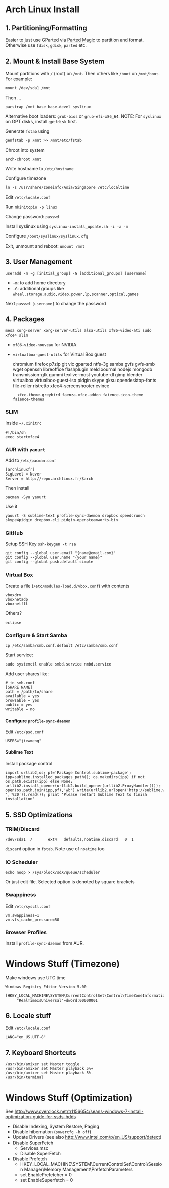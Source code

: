 # Arch Linux Install

## 1. Partitioning/Formatting

Easier to just use GParted via [Parted Magic][pmagic] to partition and format. Otherwise use
`fdisk`, `gdisk`, `parted` etc.

## 2. Mount & Install Base System

Mount partitions with `/` (root) on `/mnt`. Then others like `/boot` on `/mnt/boot`. For example:

	mount /dev/sda1 /mnt

Then ... 

	pacstrap /mnt base base-devel syslinux

Alternative boot loaders: `grub-bios` or `grub-efi-x86_64`. NOTE: For `syslinux` on GPT disks, 
install `gptfdisk` first.

Generate `fstab` using

	genfstab -p /mnt >> /mnt/etc/fstab

Chroot into system 

	arch-chroot /mnt

Write hostname to `/etc/hostname`

Configure timezone

	ln -s /usr/share/zoneinfo/Asia/Singapore /etc/localtime

Edit `/etc/locale.conf`

Run `mkinitcpio -p linux`

Change password: `passwd`

Install syslinux using `syslinux-install_update.sh -i -a -m`

Configure `/boot/syslinux/syslinux.cfg`

Exit, unmount and reboot: `umount /mnt`

## 3. User Management

	useradd -m -g [initial_group] -G [additional_groups] [username]

- `-m`: to add home directory
- `-G`: additional groups like `wheel,storage,audio,video,power,lp,scanner,optical,games`

Next `passwd [username]` to change the password

## 4. Packages

	mesa xorg-server xorg-server-utils alsa-utils xf86-video-ati sudo xfce4 slim

- `xf86-video-nouveau` for NVIDIA. 
- `virtualbox-guest-utils` for Virtual Box guest

	chromium firefox p7zip git vlc gparted ntfs-3g samba gvfs gvfs-smb wget openssh libreoffice flashplugin meld xournal nodejs mongodb transmission-gtk gummi texlive-most youtube-dl gimp blender virtualbox virtualbox-guest-iso pidgin skype gksu opendesktop-fonts file-roller ristretto xfce4-screenshooter evince

    	xfce-theme-greybird faenza-xfce-addon faience-icon-theme  faience-themes

### SLIM

Inside `~/.xinitrc`

	#!/bin/sh
	exec startxfce4

### AUR with `yaourt`

Add to `/etc/pacman.conf`

	[archlinuxfr]
	SigLevel = Never
	Server = http://repo.archlinux.fr/$arch

Then install 

	pacman -Syu yaourt

Use it

	yaourt -S sublime-text profile-sync-daemon dropbox speedcrunch skype4pidgin dropbox-cli pidgin-opensteamworks-bin

### GitHub

Setup SSH Key `ssh-keygen -t rsa`

	git config --global user.email "{name@email.com}"
	git config --global user.name "{your name}"
	git config --global push.default simple

### Virtual Box

Create a file (`/etc/modules-load.d/vbox.conf`) with contents 

	vboxdrv
	vboxnetadp
	vboxnetflt

Others?

	eclipse

### Configure & Start Samba

	cp /etc/samba/smb.conf.default /etc/samba/smb.conf

Start service:

	sudo systemctl enable smbd.service nmbd.service

Add user shares like: 

	# in smb.conf
	[SHARE NAME]
	path = /path/to/share
	available = yes
	browsable = yes
	public = yes
	writable = no

#### Configure `profile-sync-daemon`

Edit `/etc/psd.conf`

	USERS="jiewmeng"

#### Sublime Text 

Install package control

	import urllib2,os; pf='Package Control.sublime-package'; ipp=sublime.installed_packages_path(); os.makedirs(ipp) if not os.path.exists(ipp) else None; urllib2.install_opener(urllib2.build_opener(urllib2.ProxyHandler())); open(os.path.join(ipp,pf),'wb').write(urllib2.urlopen('http://sublime.wbond.net/'+pf.replace(' ','%20')).read()); print 'Please restart Sublime Text to finish installation'

## 5. SSD Optimizations

### TRIM/Discard

	/dev/sda1  /       ext4   defaults,noatime,discard   0  1

`discard` option in `fstab`. Note use of  `noatime` too

### IO Scheduler

	echo noop > /sys/block/sdX/queue/scheduler

Or just edit file. Selected option is denoted by square brackets

### Swappiness

Edit `/etc/sysctl.conf`

	vm.swappiness=1
	vm.vfs_cache_pressure=50

### Browser Profiles

Install `profile-sync-daemon` from AUR. 

# Windows Stuff (Timezone)

Make windows use UTC time

	Windows Registry Editor Version 5.00

	[HKEY_LOCAL_MACHINE\SYSTEM\CurrentControlSet\Control\TimeZoneInformation]
	     "RealTimeIsUniversal"=dword:00000001

## 6. Locale stuff

Edit `/etc/locale.conf`

	LANG="en_US.UTF-8"

## 7. Keyboard Shortcuts

	/usr/bin/amixer set Master toggle
	/usr/bin/amixer set Master playback 5%+
	/usr/bin/amixer set Master playback 5%-
	/usr/bin/terminal

# Windows Stuff (Optimization)

See http://www.overclock.net/t/1156654/seans-windows-7-install-optimization-guide-for-ssds-hdds

- Disable Indexing, System Restore, Paging
- Disable hibernation (`powercfg -h off`)
- Update Drivers (see also http://www.intel.com/p/en_US/support/detect)
- Disable SuperFetch
	- Services.msc
	- Disable SuperFetch
- Disable Prefetch
	- HKEY_LOCAL_MACHINE\SYSTEM\CurrentControlSet\Control\Session Manager\Memory Management\PrefetchParameters
 	- set EnablePrefetcher = 0
	- set EnableSuperfetch = 0

[fs-for-small-files]: https://wiki.archlinux.org/index.php/File_Systems#Type_of_File_Systems
[pmagic]: http://partedmagic.com/
